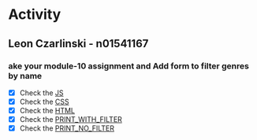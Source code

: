 # Activity

## Leon Czarlinski - n01541167

### ake your module-10 assignment and Add form to filter genres by name
- [X] Check the [JS](activity.js)
- [X] Check the [CSS](activity.css)
- [X] Check the [HTML](activity.html)
- [X] Check the [PRINT_WITH_FILTER](activity-output.png)
- [X] Check the [PRINT_NO_FILTER](activity-output2.png)